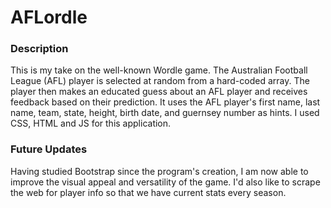 <h1>AFLordle</h1>

<h3>Description</h3>
This is my take on the well-known Wordle game. The Australian Football League (AFL) player is selected at random from a hard-coded array. The player then makes an educated guess about an AFL player and receives feedback based on their prediction. It uses the AFL player's first name, last name, team, state, height, birth date, and guernsey number as hints. I used CSS, HTML and JS for this application.

<h3>Future Updates</h3>
Having studied Bootstrap since the program's creation, I am now able to improve the visual appeal and versatility of the game. I'd also like to scrape the web for player info so that we have current stats every season.

